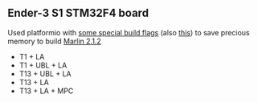 ## Ender-3 S1 STM32F4 board
Used platformio with [some special build flags](https://ufj.ddns.net/blog/marlin/2019/01/07/reducing-marlin-binary-size.html) (also [this](https://www.crosslink.io/marlin-2-0-memory-usage-by-feature/)) to save precious memory to build [Marlin 2.1.2](https://github.com/MarlinFirmware/Marlin)
- T1 + LA
- T1 + UBL + LA
- T13 + UBL + LA
- T13 + LA
- T13 + LA + MPC
